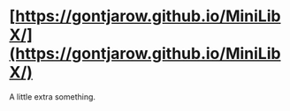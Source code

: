 # [https://gontjarow.github.io/MiniLibX/](https://gontjarow.github.io/MiniLibX/)
A little extra something.
